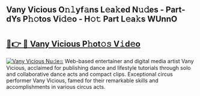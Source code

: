 ## Vany Vicious O𝚗𝚕yf𝚊ns L𝚎a𝚔ed N𝚞𝚍es - Part-dYs P𝚑𝚘tos Vi𝚍𝚎o - H𝚘𝚝 Part L𝚎a𝚔s WUnnO

# <h2><a href="http://kfdg71.oniu.top/?m=Vany+Vicious">🔗👉 🔴 Vany Vicious P𝚑ot𝚘𝚜 V𝚒d𝚎o</a></h2>

[![Vany Vicious Nu𝚍e𝚜](https://i.imgur.com/0qMVB7G.gif)](http://kfdg71.oniu.top/?m=Vany+Vicious)
Web-based entertainer and digital media artist Vany Vicious, acclaimed for publishing dance and lifestyle tutorials through solo and collaborative dance acts and compact clips. Exceptional circus performer Vany Vicious, famed for their remarkable skills and accomplishments in various circus acts.  

